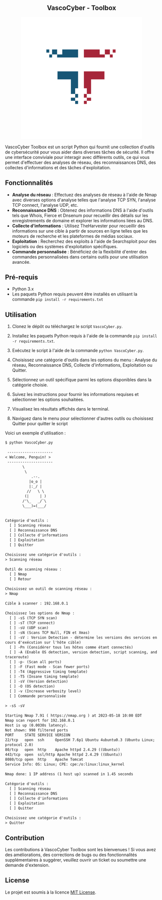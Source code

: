 <div align="center"><h2><b>VascoCyber - Toolbox</b></h2></div>

<p align="center"><img src="logo.png" alt="Logo" width="400" height="400"></p>

VascoCyber Toolbox est un script Python qui fournit une collection d'outils de cybersécurité pour vous aider dans diverses tâches de sécurité. Il offre une interface conviviale pour interagir avec différents outils, ce qui vous permet d'effectuer des analyses de réseau, des reconnaissances DNS, des collectes d'informations et des tâches d'exploitation.

## Fonctionnalités

- **Analyse du réseau** : Effectuez des analyses de réseau à l'aide de Nmap avec diverses options d'analyse telles que l'analyse TCP SYN, l'analyse TCP connect, l'analyse UDP, etc.
- **Reconnaissance DNS** : Obtenez des informations DNS à l'aide d'outils tels que Whois, Fierce et Dnsenum pour recueillir des détails sur les enregistrements de domaine et explorer les informations liées au DNS.
- **Collecte d'informations** : Utilisez TheHarvester pour recueillir des informations sur une cible à partir de sources en ligne telles que les moteurs de recherche et les plateformes de médias sociaux.
- **Exploitation** : Recherchez des exploits à l'aide de Searchsploit pour des logiciels ou des systèmes d'exploitation spécifiques.
- **Commande personnalisée** : Bénéficiez de la flexibilité d'entrer des commandes personnalisées dans certains outils pour une utilisation avancée.

## Pré-requis

- Python 3.x
- Les paquets Python requis peuvent être installés en utilisant la commande `pip install -r requirements.txt`

## Utilisation

1. Clonez le dépôt ou téléchargez le script `VascoCyber.py`.

2. Installez les paquets Python requis à l'aide de la commande `pip install -r requirements.txt`.

3. Exécutez le script à l'aide de la commande `python VascoCyber.py`.

4. Choisissez une catégorie d'outils dans les options du menu : Analyse du réseau, Reconnaissance DNS, Collecte d'informations, Exploitation ou Quitter.

5. Sélectionnez un outil spécifique parmi les options disponibles dans la catégorie choisie.

6. Suivez les instructions pour fournir les informations requises et sélectionner les options souhaitées.

7. Visualisez les résultats affichés dans le terminal.

8. Naviguez dans le menu pour sélectionner d'autres outils ou choisissez Quitter pour quitter le script

Voici un exemple d'utilisation :

```
$ python VascoCyber.py

 ---------------------
< Welcome, Penguin! >
 ---------------------
        \
         \
            .--.
           |o_o |
           |:_/ |
          //   \ \
         (|     | )
        /'\_   _/`\
        \___)=(___/


Catégorie d'outils :
  [ ] Scanning réseau
  [ ] Reconnaissance DNS
  [ ] Collecte d'informations
  [ ] Exploitation
  [ ] Quitter

Choisissez une catégorie d'outils :
> Scanning réseau

Outil de scanning réseau :
  [ ] Nmap
  [ ] Retour

Choisissez un outil de scanning réseau :
> Nmap

Cible à scanner : 192.168.0.1

Choisissez les options de Nmap :
  [ ] -sS (TCP SYN scan)
  [ ] -sT (TCP connect)
  [ ] -sU (UDP scan)
  [ ] -sN (Scans TCP Null, FIN et Xmas)
  [ ] -sV : Version Detection - détermine les versions des services en cours d'exécution sur l'hôte cible)
  [ ] -Pn (Considérer tous les hôtes comme étant connectés)
  [ ] -A (Enable OS detection, version detection, script scanning, and traceroute)
  [ ] -p- (Scan all ports)
  [ ] -F (Fast mode - Scan fewer ports)
  [ ] -T4 (Aggressive timing template)
  [ ] -T5 (Insane timing template)
  [ ] -sV (Version detection)
  [ ] -O (OS detection)
  [ ] -v (Increase verbosity level)
  [ ] Commande personnalisée

> -sS -sV

Starting Nmap 7.91 ( https://nmap.org ) at 2023-05-18 10:00 EDT
Nmap scan report for 192.168.0.1
Host is up (0.0030s latency).
Not shown: 998 filtered ports
PORT     STATE SERVICE VERSION
22/tcp   open  ssh     OpenSSH 7.6p1 Ubuntu 4ubuntu0.3 (Ubuntu Linux; protocol 2.0)
80/tcp   open  http    Apache httpd 2.4.29 ((Ubuntu))
443/tcp  open  ssl/http Apache httpd 2.4.29 ((Ubuntu))
8080/tcp open  http    Apache Tomcat
Service Info: OS: Linux; CPE: cpe:/o:linux:linux_kernel

Nmap done: 1 IP address (1 host up) scanned in 1.45 seconds

Catégorie d'outils :
  [ ] Scanning réseau
  [ ] Reconnaissance DNS
  [ ] Collecte d'informations
  [ ] Exploitation
  [ ] Quitter

Choisissez une catégorie d'outils :
> Quitter

```

## Contribution

Les contributions à VascoCyber Toolbox sont les bienvenues ! Si vous avez des améliorations, des corrections de bugs ou des fonctionnalités supplémentaires à suggérer, veuillez ouvrir un ticket ou soumettre une demande d'extension.

## License

Le projet est soumis à la licence [MIT License](LICENSE).
